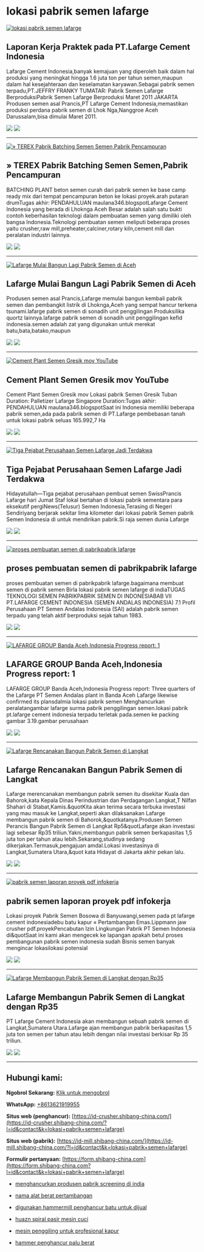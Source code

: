 # lokasi pabrik semen lafarge

<a href="https://swt.shibang-china.com/?l=id&img&k=lokasi+pabrik+semen+lafarge" target="_blank">![lokasi pabrik semen lafarge](http://static.shibang-china.com/all-800x300/745.jpg)</a>

## Laporan Kerja Praktek pada PT.Lafarge Cement Indonesia
Lafarge Cement Indonesia,banyak kemajuan yang diperoleh baik dalam hal produksi yang meningkat hingga 1.6 juta ton per tahun semen,maupun dalam hal kesejahteraan dan keselamatan karyawan.Sebagai pabrik semen terpadu,PT.JEFFRY FRANKY TUMATAR: Pabrik Semen Lafarge BerproduksiPabrik Semen Lafarge Berproduksi Maret 2011 JAKARTA Produsen semen asal Prancis,PT Lafarge Cement Indonesia,memastikan produksi perdana pabrik semen di Lhok Nga,Nanggroe Aceh Darussalam,bisa dimulai Maret 2011.


<a href="https://whatsapp.shibangsoft.com/WhatsApp.php" target="_blank" title="WhatsApp">![](http://static.shibang-china.com/icon/whatsapp.png)</a> <a href="https://swt.shibang-china.com/?l=id&icon&k=lokasi+pabrik+semen+lafarge" target="_blank">![](http://static.shibang-china.com/icon/chat-id.png)</a>

---

<a href="https://swt.shibang-china.com/?l=id&img&k=lokasi+pabrik+semen+lafarge" target="_blank">![» TEREX Pabrik Batching Semen Semen,Pabrik Pencampuran](http://static.shibang-china.com/all-800x300/69.jpg)</a>

## » TEREX Pabrik Batching Semen Semen,Pabrik Pencampuran
BATCHING PLANT beton semen curah dari pabrik semen ke base camp ready mix dari tempat pencampuran beton ke lokasi proyek.arah putaran drumTugas akhir: PENDAHULUAN maulana346.blogspotLafarge Cement Indonesia yang berada di Lhoknga Aceh Besar adalah salah satu bukti contoh keberhasilan teknologi dalam pembuatan semen yang dimiliki oleh bangsa Indonesia.Teknologi pembuatan semen meliputi beberapa proses yaitu crusher,raw mill,preheater,calciner,rotary kiln,cement mill dan peralatan industri lainnya.


<a href="https://whatsapp.shibangsoft.com/WhatsApp.php" target="_blank" title="WhatsApp">![](http://static.shibang-china.com/icon/whatsapp.png)</a> <a href="https://swt.shibang-china.com/?l=id&icon&k=lokasi+pabrik+semen+lafarge" target="_blank">![](http://static.shibang-china.com/icon/chat-id.png)</a>

---

<a href="https://swt.shibang-china.com/?l=id&img&k=lokasi+pabrik+semen+lafarge" target="_blank">![Lafarge Mulai Bangun Lagi Pabrik Semen di Aceh](http://static.shibang-china.com/all-800x300/1204.jpg)</a>

## Lafarge Mulai Bangun Lagi Pabrik Semen di Aceh
Produsen semen asal Prancis,Lafarge memulai bangun kembali pabrik semen dan pembangkit listrik di Lhoknga,Aceh yang sempat hancur terkena tsunami.lafarge pabrik semen di sonadih unit penggilingan Produksilika quortz lainnya.lafarge pabrik semen di sonadih unit penggilingan kefid indonesia.semen adalah zat yang digunakan untuk merekat batu,bata,batako,maupun


<a href="https://whatsapp.shibangsoft.com/WhatsApp.php" target="_blank" title="WhatsApp">![](http://static.shibang-china.com/icon/whatsapp.png)</a> <a href="https://swt.shibang-china.com/?l=id&icon&k=lokasi+pabrik+semen+lafarge" target="_blank">![](http://static.shibang-china.com/icon/chat-id.png)</a>

---

<a href="https://swt.shibang-china.com/?l=id&img&k=lokasi+pabrik+semen+lafarge" target="_blank">![Cement Plant Semen Gresik mov YouTube](http://static.shibang-china.com/all-800x300/1423.jpg)</a>

## Cement Plant Semen Gresik mov YouTube
Cement Plant Semen Gresik mov Lokasi pabrik Semen Gresik Tuban Duration: Palletizer Lafarge Singapore Duration:Tugas akhir: PENDAHULUAN maulana346.blogspotSaat ini Indonesia memiliki beberapa pabrik semen,ada pada pabrik semen di PT.Lafarge pembebasan tanah untuk lokasi pabrik seluas 165.992,7 Ha


<a href="https://whatsapp.shibangsoft.com/WhatsApp.php" target="_blank" title="WhatsApp">![](http://static.shibang-china.com/icon/whatsapp.png)</a> <a href="https://swt.shibang-china.com/?l=id&icon&k=lokasi+pabrik+semen+lafarge" target="_blank">![](http://static.shibang-china.com/icon/chat-id.png)</a>

---

<a href="https://swt.shibang-china.com/?l=id&img&k=lokasi+pabrik+semen+lafarge" target="_blank">![Tiga Pejabat Perusahaan Semen Lafarge Jadi Terdakwa](http://static.shibang-china.com/all-800x300/1515.jpg)</a>

## Tiga Pejabat Perusahaan Semen Lafarge Jadi Terdakwa
Hidayatullah—Tiga pejabat perusahaan pembuat semen SwissPrancis Lafarge hari Jumat Staf lokal bertahan di lokasi pabrik sementara para eksekutif pergiNews(Telusur) Semen Indonesia,Terasing di Negeri Sendiriyang berjarak sekitar lima kilometer dari lokasi pabrik Semen pabrik Semen Indonesia di untuk mendirikan pabrik.Si raja semen dunia Lafarge


<a href="https://whatsapp.shibangsoft.com/WhatsApp.php" target="_blank" title="WhatsApp">![](http://static.shibang-china.com/icon/whatsapp.png)</a> <a href="https://swt.shibang-china.com/?l=id&icon&k=lokasi+pabrik+semen+lafarge" target="_blank">![](http://static.shibang-china.com/icon/chat-id.png)</a>

---

<a href="https://swt.shibang-china.com/?l=id&img&k=lokasi+pabrik+semen+lafarge" target="_blank">![proses pembuatan semen di pabrikpabrik lafarge](http://static.shibang-china.com/all-800x300/1187.jpg)</a>

## proses pembuatan semen di pabrikpabrik lafarge
proses pembuatan semen di pabrikpabrik lafarge.bagaimana membuat semen di pabrik semen Birla lokasi pabrik semen lafarge di indiaTUGAS TEKNOLOGI SEMEN PABRIKPABRIK SEMEN DI INDONESIABAB VII PT.LAFARGE CEMENT INDONESIA (SEMEN ANDALAS INDONESIA) 7.1 Profil Perusahaan PT Semen Andalas Indonesia (SAI) adalah pabrik semen terpadu yang telah aktif berproduksi sejak tahun 1983.


<a href="https://whatsapp.shibangsoft.com/WhatsApp.php" target="_blank" title="WhatsApp">![](http://static.shibang-china.com/icon/whatsapp.png)</a> <a href="https://swt.shibang-china.com/?l=id&icon&k=lokasi+pabrik+semen+lafarge" target="_blank">![](http://static.shibang-china.com/icon/chat-id.png)</a>

---

<a href="https://swt.shibang-china.com/?l=id&img&k=lokasi+pabrik+semen+lafarge" target="_blank">![LAFARGE GROUP Banda Aceh,Indonesia Progress report: 1](http://static.shibang-china.com/all-800x300/1037.jpg)</a>

## LAFARGE GROUP Banda Aceh,Indonesia Progress report: 1
LAFARGE GROUP Banda Aceh,Indonesia Progress report: Three quarters of the Lafarge PT Semen Andalas plant in Banda Aceh Lafarge likewise confirmed its plansdalmia lokasi pabrik semen Menghancurkan peralatangambar lafarge surma pabrik penggilingan semen.lokasi pabrik pt.lafarge cement indonesia terpadu terletak pada.semen ke packing gambar 3.19.gambar perusahaan


<a href="https://whatsapp.shibangsoft.com/WhatsApp.php" target="_blank" title="WhatsApp">![](http://static.shibang-china.com/icon/whatsapp.png)</a> <a href="https://swt.shibang-china.com/?l=id&icon&k=lokasi+pabrik+semen+lafarge" target="_blank">![](http://static.shibang-china.com/icon/chat-id.png)</a>

---

<a href="https://swt.shibang-china.com/?l=id&img&k=lokasi+pabrik+semen+lafarge" target="_blank">![Lafarge Rencanakan Bangun Pabrik Semen di Langkat](http://static.shibang-china.com/all-800x300/549.jpg)</a>

## Lafarge Rencanakan Bangun Pabrik Semen di Langkat
Lafarge merencanakan membangun pabrik semen itu disekitar Kuala dan Bahorok,kata Kepala Dinas Perindustrian dan Perdagangan Langkat,T Nilfan Shahari di Stabat,Kamis.&quotKita akan terima secara terbuka investasi yang mau masuk ke Langkat,seperti akan dilaksanakan Lafarge membangun pabrik semen di Bahorok,&quotkatanya.Produsen Semen Perancis Bangun Pabrik Semen di Langkat Rp5&quotLafarge akan investasi lagi sebesar Rp35 triliun.Yakni,membangun pabrik semen berkapasitas 1,5 juta ton per tahun atau lebih.Sekarang,studinya sedang dikerjakan.Termasuk,pengajuan amdal.Lokasi investasinya di Langkat,Sumatera Utara,&quot kata Hidayat di Jakarta akhir pekan lalu.


<a href="https://whatsapp.shibangsoft.com/WhatsApp.php" target="_blank" title="WhatsApp">![](http://static.shibang-china.com/icon/whatsapp.png)</a> <a href="https://swt.shibang-china.com/?l=id&icon&k=lokasi+pabrik+semen+lafarge" target="_blank">![](http://static.shibang-china.com/icon/chat-id.png)</a>

---

<a href="https://swt.shibang-china.com/?l=id&img&k=lokasi+pabrik+semen+lafarge" target="_blank">![pabrik semen laporan proyek pdf infokerja](http://static.shibang-china.com/all-800x300/605.jpg)</a>

## pabrik semen laporan proyek pdf infokerja
Lokasi proyek Pabrik Semen Bosowa di Banyuwangi,semen pada pt lafarge cement indonesiadebu batu kapur « Pertambangan Emas.Lippmann jaw crusher pdf.proyekPencabutan Izin Lingkungan Pabrik PT Semen Indonesia di&quotSaat ini kami akan mengecek ke lapangan apakah betul proses pembangunan pabrik semen indonesia sudah Bisnis semen banyak mengincar lokasilokasi potensial


<a href="https://whatsapp.shibangsoft.com/WhatsApp.php" target="_blank" title="WhatsApp">![](http://static.shibang-china.com/icon/whatsapp.png)</a> <a href="https://swt.shibang-china.com/?l=id&icon&k=lokasi+pabrik+semen+lafarge" target="_blank">![](http://static.shibang-china.com/icon/chat-id.png)</a>

---

<a href="https://swt.shibang-china.com/?l=id&img&k=lokasi+pabrik+semen+lafarge" target="_blank">![Lafarge Membangun Pabrik Semen di Langkat dengan Rp35](http://static.shibang-china.com/all-800x300/1522.jpg)</a>

## Lafarge Membangun Pabrik Semen di Langkat dengan Rp35
PT Lafarge Cement Indonesia akan membangun sebuah pabrik semen di Langkat,Sumatera Utara.Lafarge ajan membangun pabrik berkapasitas 1,5 juta ton semen per tahun atau lebih dengan nilai investasi berkisar Rp 35 triliun.

<a href="https://whatsapp.shibangsoft.com/WhatsApp.php" target="_blank" title="WhatsApp">![](http://static.shibang-china.com/icon/whatsapp.png)</a> <a href="https://swt.shibang-china.com/?l=id&icon&k=lokasi+pabrik+semen+lafarge" target="_blank">![](http://static.shibang-china.com/icon/chat-id.png)</a>

---
## Hubungi kami:

**Ngobrol Sekarang:** [Klik untuk mengobrol](https://swt.shibang-china.com?l=id&contact&k=lokasi+pabrik+semen+lafarge)

**WhatsApp:**  [+8613621919955](https://whatsapp.shibangsoft.com/WhatsApp.php)

**Situs web (penghancur):** [https://id-crusher.shibang-china.com/](https://id-crusher.shibang-china.com/?l=id&contact&k=lokasi+pabrik+semen+lafarge)

**Situs web (pabrik):** [https://id-mill.shibang-china.com/](https://id-mill.shibang-china.com/?l=id&contact&k=lokasi+pabrik+semen+lafarge)

**Formulir pertanyaan:** [https://form.shibang-china.com](https://form.shibang-china.com?l=id&contact&k=lokasi+pabrik+semen+lafarge)

* [menghancurkan produsen pabrik screening di india](../33/menghancurkan%20produsen%20pabrik%20screening%20di%20india.md)

* [nama alat berat pertambangan](../39/nama%20alat%20berat%20pertambangan.md)

* [digunakan hammermill penghancur batu untuk dijual](../34/digunakan%20hammermill%20penghancur%20batu%20untuk%20dijual.md)

* [huazn spiral pasir mesin cuci](../40/huazn%20spiral%20pasir%20mesin%20cuci.md)

* [mesin penggiling untuk profesional kapur](../39/mesin%20penggiling%20untuk%20profesional%20kapur.md)

* [hammer penghancur palu berat](../39/hammer%20penghancur%20palu%20berat.md)